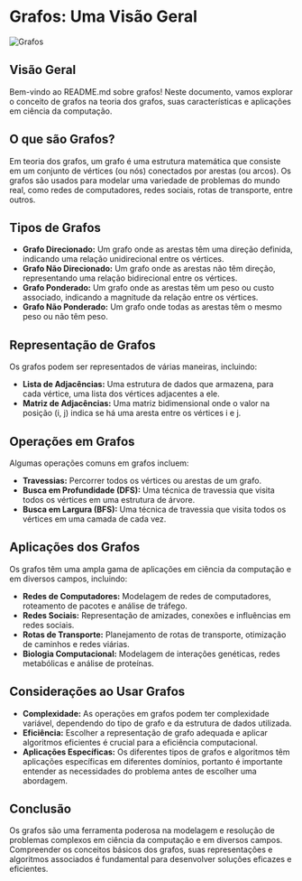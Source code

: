 # Grafos: Uma Visão Geral

![Grafos](https://example.com/graph.png)

## Visão Geral

Bem-vindo ao README.md sobre grafos! Neste documento, vamos explorar o conceito de grafos na teoria dos grafos, suas características e aplicações em ciência da computação.

## O que são Grafos?

Em teoria dos grafos, um grafo é uma estrutura matemática que consiste em um conjunto de vértices (ou nós) conectados por arestas (ou arcos). Os grafos são usados para modelar uma variedade de problemas do mundo real, como redes de computadores, redes sociais, rotas de transporte, entre outros.

## Tipos de Grafos

- **Grafo Direcionado:** Um grafo onde as arestas têm uma direção definida, indicando uma relação unidirecional entre os vértices.
- **Grafo Não Direcionado:** Um grafo onde as arestas não têm direção, representando uma relação bidirecional entre os vértices.
- **Grafo Ponderado:** Um grafo onde as arestas têm um peso ou custo associado, indicando a magnitude da relação entre os vértices.
- **Grafo Não Ponderado:** Um grafo onde todas as arestas têm o mesmo peso ou não têm peso.

## Representação de Grafos

Os grafos podem ser representados de várias maneiras, incluindo:

- **Lista de Adjacências:** Uma estrutura de dados que armazena, para cada vértice, uma lista dos vértices adjacentes a ele.
- **Matriz de Adjacências:** Uma matriz bidimensional onde o valor na posição (i, j) indica se há uma aresta entre os vértices i e j.

## Operações em Grafos

Algumas operações comuns em grafos incluem:

- **Travessias:** Percorrer todos os vértices ou arestas de um grafo.
- **Busca em Profundidade (DFS):** Uma técnica de travessia que visita todos os vértices em uma estrutura de árvore.
- **Busca em Largura (BFS):** Uma técnica de travessia que visita todos os vértices em uma camada de cada vez.

## Aplicações dos Grafos

Os grafos têm uma ampla gama de aplicações em ciência da computação e em diversos campos, incluindo:

- **Redes de Computadores:** Modelagem de redes de computadores, roteamento de pacotes e análise de tráfego.
- **Redes Sociais:** Representação de amizades, conexões e influências em redes sociais.
- **Rotas de Transporte:** Planejamento de rotas de transporte, otimização de caminhos e redes viárias.
- **Biologia Computacional:** Modelagem de interações genéticas, redes metabólicas e análise de proteínas.

## Considerações ao Usar Grafos

- **Complexidade:** As operações em grafos podem ter complexidade variável, dependendo do tipo de grafo e da estrutura de dados utilizada.
- **Eficiência:** Escolher a representação de grafo adequada e aplicar algoritmos eficientes é crucial para a eficiência computacional.
- **Aplicações Específicas:** Os diferentes tipos de grafos e algoritmos têm aplicações específicas em diferentes domínios, portanto é importante entender as necessidades do problema antes de escolher uma abordagem.

## Conclusão

Os grafos são uma ferramenta poderosa na modelagem e resolução de problemas complexos em ciência da computação e em diversos campos. Compreender os conceitos básicos dos grafos, suas representações e algoritmos associados é fundamental para desenvolver soluções eficazes e eficientes.
